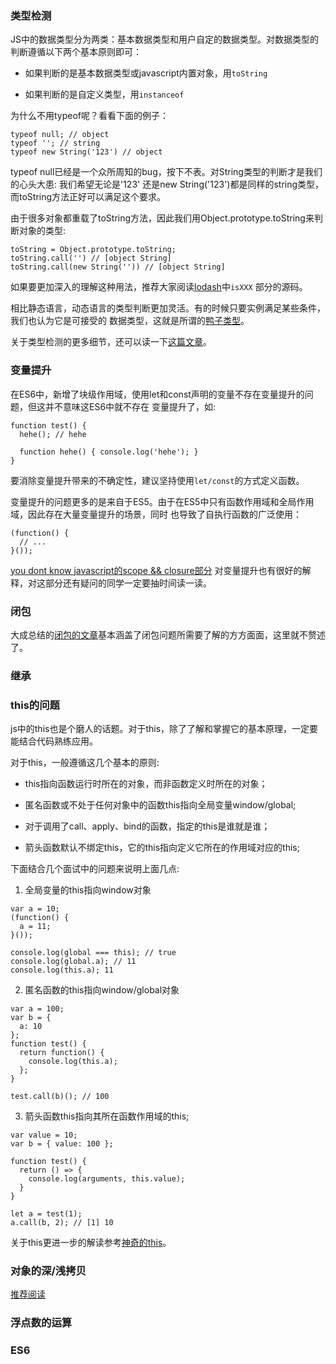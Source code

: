 ### 类型检测
JS中的数据类型分为两类：基本数据类型和用户自定的数据类型。对数据类型的判断遵循以下两个基本原则即可：
  
- 如果判断的是基本数据类型或javascript内置对象，用`toString`
  
- 如果判断的是自定义类型，用`instanceof`

为什么不用typeof呢？看看下面的例子：
```
typeof null; // object
typeof ''; // string
typeof new String('123') // object
```
typeof null已经是一个众所周知的bug，按下不表。对String类型的判断才是我们的心头大患: 我们希望无论是'123'
还是new String('123')都是同样的string类型，而toString方法正好可以满足这个要求。
  
由于很多对象都重载了toString方法，因此我们用Object.prototype.toString来判断对象的类型:
```
toString = Object.prototype.toString;
toString.call('') // [object String]
toString.call(new String('')) // [object String]
```
如果要更加深入的理解这种用法，推荐大家阅读[lodash](https://github.com/lodash/lodash)中`isXXX`
部分的源码。

相比静态语言，动态语言的类型判断更加灵活。有的时候只要实例满足某些条件，我们也认为它是可接受的
数据类型，这就是所谓的[鸭子类型](http://blog.csdn.net/handsomekang/article/details/40270009)。

关于类型检测的更多细节，还可以读一下[这篇文章](http://harttle.com/2015/09/18/js-type-checking.html)。

### 变量提升
在ES6中，新增了块级作用域，使用let和const声明的变量不存在变量提升的问题，但这并不意味这ES6中就不存在
变量提升了，如:
```
function test() {
  hehe(); // hehe

  function hehe() { console.log('hehe'); }
}
```
要消除变量提升带来的不确定性，建议坚持使用`let/const`的方式定义函数。

变量提升的问题更多的是来自于ES5。由于在ES5中只有函数作用域和全局作用域，因此存在大量变量提升的场景，同时
也导致了自执行函数的广泛使用：
```
(function() {
  // ...
}());
```
[you dont know javascript的scope && closure部分](https://github.com/getify/You-Dont-Know-JS/blob/master/scope%20&%20closures/README.md#you-dont-know-js-scope--closures)
对变量提升也有很好的解释，对这部分还有疑问的同学一定要抽时间读一读。

### 闭包
大成总结的[闭包的文章](../closure/index.md)基本涵盖了闭包问题所需要了解的方方面面，这里就不赘述了。

### 继承

### this的问题
js中的this也是个磨人的话题。对于this，除了了解和掌握它的基本原理，一定要能结合代码熟练应用。
  
对于this，一般遵循这几个基本的原则:
  
- this指向函数运行时所在的对象，而非函数定义时所在的对象；

- 匿名函数或不处于任何对象中的函数this指向全局变量window/global;

- 对于调用了call、apply、bind的函数，指定的this是谁就是谁；

- 箭头函数默认不绑定this，它的this指向定义它所在的作用域对应的this;

下面结合几个面试中的问题来说明上面几点:
1. 全局变量的this指向window对象
  
```
var a = 10;
(function() {
  a = 11;
}());

console.log(global === this); // true
console.log(global.a); // 11
console.log(this.a); 11
```

2. 匿名函数的this指向window/global对象
  
```
var a = 100;
var b = {
  a: 10
};
function test() {
  return function() {
    console.log(this.a);
  };
}

test.call(b)(); // 100
```

3. 箭头函数this指向其所在函数作用域的this;
  
```
var value = 10;
var b = { value: 100 };

function test() {
  return () => {
    console.log(arguments, this.value);
  }
}

let a = test(1);
a.call(b, 2); // [1] 10
```

关于this更进一步的解读参考[神奇的this](../this/index.md)。

### 对象的深/浅拷贝
[推荐阅读](http://jerryzou.com/posts/dive-into-deep-clone-in-javascript/)

### 浮点数的运算

### ES6